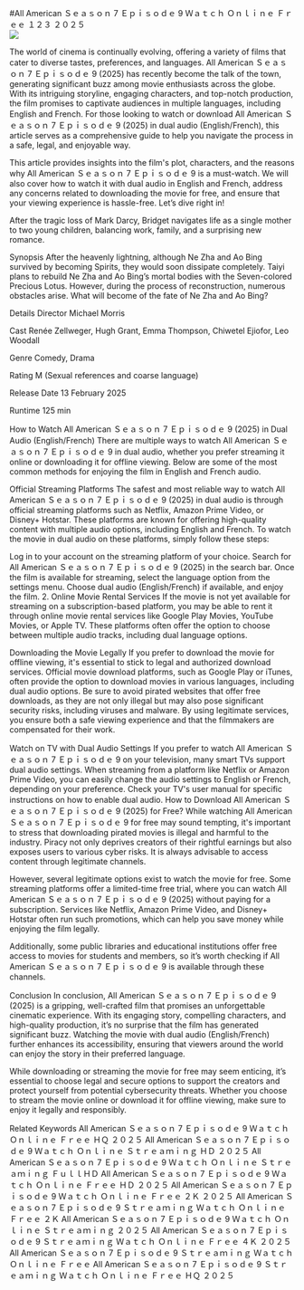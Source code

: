 #All American Ｓｅａｓｏｎ 7 Ｅｐｉｓｏｄｅ 9 Ｗａｔｃｈ Ｏｎｌｉｎｅ Ｆｒｅｅ １２３ ２０２５  
[![](https://i.imgur.com/qSNzIqt.png)](https://movie.rssnews.media/skPfHvm.php)  
  
The world of cinema is continually evolving, offering a variety of films that cater to diverse tastes, preferences, and languages. All American Ｓｅａｓｏｎ 7 Ｅｐｉｓｏｄｅ 9 (2025) has recently become the talk of the town, generating significant buzz among movie enthusiasts across the globe. With its intriguing storyline, engaging characters, and top-notch production, the film promises to captivate audiences in multiple languages, including English and French. For those looking to watch or download All American Ｓｅａｓｏｎ 7 Ｅｐｉｓｏｄｅ 9 (2025) in dual audio (English/French), this article serves as a comprehensive guide to help you navigate the process in a safe, legal, and enjoyable way.

This article provides insights into the film's plot, characters, and the reasons why All American Ｓｅａｓｏｎ 7 Ｅｐｉｓｏｄｅ 9 is a must-watch. We will also cover how to watch it with dual audio in English and French, address any concerns related to downloading the movie for free, and ensure that your viewing experience is hassle-free. Let’s dive right in!

After the tragic loss of Mark Darcy, Bridget navigates life as a single mother to two young children, balancing work, family, and a surprising new romance.

Synopsis
After the heavenly lightning, although Ne Zha and Ao Bing survived by becoming Spirits, they would soon dissipate completely. Taiyi plans to rebuild Ne Zha and Ao Bing’s mortal bodies with the Seven-colored Precious Lotus. However, during the process of reconstruction, numerous obstacles arise. What will become of the fate of Ne Zha and Ao Bing?

Details
Director Michael Morris

Cast Renée Zellweger, Hugh Grant, Emma Thompson, Chiwetel Ejiofor, Leo Woodall

Genre Comedy, Drama

Rating M (Sexual references and coarse language)

Release Date 13 February 2025

Runtime 125 min

How to Watch All American Ｓｅａｓｏｎ 7 Ｅｐｉｓｏｄｅ 9 (2025) in Dual Audio (English/French)
There are multiple ways to watch All American Ｓｅａｓｏｎ 7 Ｅｐｉｓｏｄｅ 9 in dual audio, whether you prefer streaming it online or downloading it for offline viewing. Below are some of the most common methods for enjoying the film in English and French audio.

Official Streaming Platforms The safest and most reliable way to watch All American Ｓｅａｓｏｎ 7 Ｅｐｉｓｏｄｅ 9 (2025) in dual audio is through official streaming platforms such as Netflix, Amazon Prime Video, or Disney+ Hotstar. These platforms are known for offering high-quality content with multiple audio options, including English and French.
To watch the movie in dual audio on these platforms, simply follow these steps:

Log in to your account on the streaming platform of your choice. Search for All American Ｓｅａｓｏｎ 7 Ｅｐｉｓｏｄｅ 9 (2025) in the search bar. Once the film is available for streaming, select the language option from the settings menu. Choose dual audio (English/French) if available, and enjoy the film. 2. Online Movie Rental Services If the movie is not yet available for streaming on a subscription-based platform, you may be able to rent it through online movie rental services like Google Play Movies, YouTube Movies, or Apple TV. These platforms often offer the option to choose between multiple audio tracks, including dual language options.

Downloading the Movie Legally If you prefer to download the movie for offline viewing, it's essential to stick to legal and authorized download services. Official movie download platforms, such as Google Play or iTunes, often provide the option to download movies in various languages, including dual audio options.
Be sure to avoid pirated websites that offer free downloads, as they are not only illegal but may also pose significant security risks, including viruses and malware. By using legitimate services, you ensure both a safe viewing experience and that the filmmakers are compensated for their work.

Watch on TV with Dual Audio Settings If you prefer to watch All American Ｓｅａｓｏｎ 7 Ｅｐｉｓｏｄｅ 9 on your television, many smart TVs support dual audio settings. When streaming from a platform like Netflix or Amazon Prime Video, you can easily change the audio settings to English or French, depending on your preference. Check your TV's user manual for specific instructions on how to enable dual audio.
How to Download All American Ｓｅａｓｏｎ 7 Ｅｐｉｓｏｄｅ 9 (2025) for Free?
While watching All American Ｓｅａｓｏｎ 7 Ｅｐｉｓｏｄｅ 9 for free may sound tempting, it's important to stress that downloading pirated movies is illegal and harmful to the industry. Piracy not only deprives creators of their rightful earnings but also exposes users to various cyber risks. It is always advisable to access content through legitimate channels.

However, several legitimate options exist to watch the movie for free. Some streaming platforms offer a limited-time free trial, where you can watch All American Ｓｅａｓｏｎ 7 Ｅｐｉｓｏｄｅ 9 (2025) without paying for a subscription. Services like Netflix, Amazon Prime Video, and Disney+ Hotstar often run such promotions, which can help you save money while enjoying the film legally.

Additionally, some public libraries and educational institutions offer free access to movies for students and members, so it’s worth checking if All American Ｓｅａｓｏｎ 7 Ｅｐｉｓｏｄｅ 9 is available through these channels.

Conclusion
In conclusion, All American Ｓｅａｓｏｎ 7 Ｅｐｉｓｏｄｅ 9 (2025) is a gripping, well-crafted film that promises an unforgettable cinematic experience. With its engaging story, compelling characters, and high-quality production, it’s no surprise that the film has generated significant buzz. Watching the movie with dual audio (English/French) further enhances its accessibility, ensuring that viewers around the world can enjoy the story in their preferred language.

While downloading or streaming the movie for free may seem enticing, it’s essential to choose legal and secure options to support the creators and protect yourself from potential cybersecurity threats. Whether you choose to stream the movie online or download it for offline viewing, make sure to enjoy it legally and responsibly.

Related Keywords
All American Ｓｅａｓｏｎ 7 Ｅｐｉｓｏｄｅ 9 Ｗａｔｃｈ Ｏｎｌｉｎｅ Ｆｒｅｅ ＨＱ ２０２５
All American Ｓｅａｓｏｎ 7 Ｅｐｉｓｏｄｅ 9 Ｗａｔｃｈ Ｏｎｌｉｎｅ Ｓｔｒｅａｍｉｎｇ ＨＤ ２０２５
All American Ｓｅａｓｏｎ 7 Ｅｐｉｓｏｄｅ 9 Ｗａｔｃｈ Ｏｎｌｉｎｅ Ｓｔｒｅａｍｉｎｇ ＦｕｌｌＨＤ
All American Ｓｅａｓｏｎ 7 Ｅｐｉｓｏｄｅ 9 Ｗａｔｃｈ Ｏｎｌｉｎｅ Ｆｒｅｅ ＨＤ ２０２５
All American Ｓｅａｓｏｎ 7 Ｅｐｉｓｏｄｅ 9 Ｗａｔｃｈ Ｏｎｌｉｎｅ Ｆｒｅｅ ２Ｋ ２０２５
All American Ｓｅａｓｏｎ 7 Ｅｐｉｓｏｄｅ 9 Ｓｔｒｅａｍｉｎｇ Ｗａｔｃｈ Ｏｎｌｉｎｅ Ｆｒｅｅ ２Ｋ
All American Ｓｅａｓｏｎ 7 Ｅｐｉｓｏｄｅ 9 Ｗａｔｃｈ Ｏｎｌｉｎｅ Ｓｔｒｅａｍｉｎｇ ２０２５
All American Ｓｅａｓｏｎ 7 Ｅｐｉｓｏｄｅ 9 Ｓｔｒｅａｍｉｎｇ Ｗａｔｃｈ Ｏｎｌｉｎｅ Ｆｒｅｅ ４Ｋ ２０２５
All American Ｓｅａｓｏｎ 7 Ｅｐｉｓｏｄｅ 9 Ｓｔｒｅａｍｉｎｇ Ｗａｔｃｈ Ｏｎｌｉｎｅ Ｆｒｅｅ
All American Ｓｅａｓｏｎ 7 Ｅｐｉｓｏｄｅ 9 Ｓｔｒｅａｍｉｎｇ Ｗａｔｃｈ Ｏｎｌｉｎｅ Ｆｒｅｅ ＨＱ ２０２５
